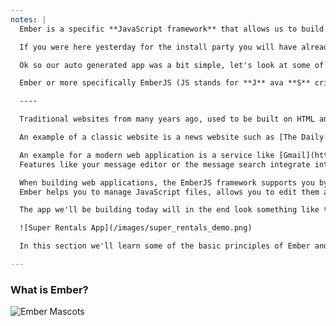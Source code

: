 ```yaml
---
notes: |
  Ember is a specific **JavaScript framework** that allows us to build fast single-page applications. As a framework it provides us with a way to write JavaScript code to create our app, but it also provides us with many useful tools to do so. We will learn more about what these tools are about at the workshop.

  If you were here yesterday for the install party you will have already built your first ember app! when you ran `ember new` it created a whole bunch of files for you that we currently have no idea what they do 🙈 most of those files are empty right now and they are like the scaffolding of our app, just creating folders for us so that we know where to put stuff when building our app.

  Ok so our auto generated app was a bit simple, let's look at some of example of ember apps in the wild!

  Ember or more specifically EmberJS (JS stands for **J** ava **S** cript) is a tool that helps you build entire websites using JavaScript. It itself is written in JavaScript and it provides different language patterns to you to make it more easy to manage your code and build your web app. It is also called a JavaScript **framework**, as it provides the foundation on which you can build up your own program.

  ----

  Traditional websites from many years ago, used to be built on HTML and CSS only - two languages that have been used since the early days of the web. Many modern websites are mostly built based on JavaScript alone, using frameworks like EmberJS. JavaScript websites or so-called **web applications** gained popularity in the last years, since they can be viewed faster than traditional websites and using them feels more intuitive.

  An example of a classic website is a news website such as [The Daily Mail](https://www.dailymail.co.uk) or [Tagesschau](https://www.tagesschau.de). These provide content for you to read but leave almost no room for interaction. Their main goal is presentation of information.

  An example for a modern web application is a service like [Gmail](https://gmail.com) or [Dropbox Paper](https://paper.dropbox.com).
  Features like your message editor or the message search integrate into the website smoothly and allow user interaction, which means they animate, provide you live suggestions for words you want to use as you're typing or highlight missing words without you having to reload the page.

  When building web applications, the EmberJS framework supports you by integrating into JavaScript code seamlessly (and which you'll be writing to build your app).
  Ember helps you to manage JavaScript files, allows you to edit them and run them in the browser. To achieve this, Ember will generate new JavaScript files for you on a few short commands, we will learn about later. The JavaScript files generated by Ember can then be modified further in your text editor to build your app.

  The app we'll be building today will in the end look something like this:

  ![Super Rentals App](/images/super_rentals_demo.png)

  In this section we'll learn some of the basic principles of Ember and how we can use an important tool - the Ember CLI (CLI stands for **C**ommand **L**ine **I** nterface) - to make building our application more easy.

---
```


### What is Ember?

![Ember Mascots](/images/mascots.png)
